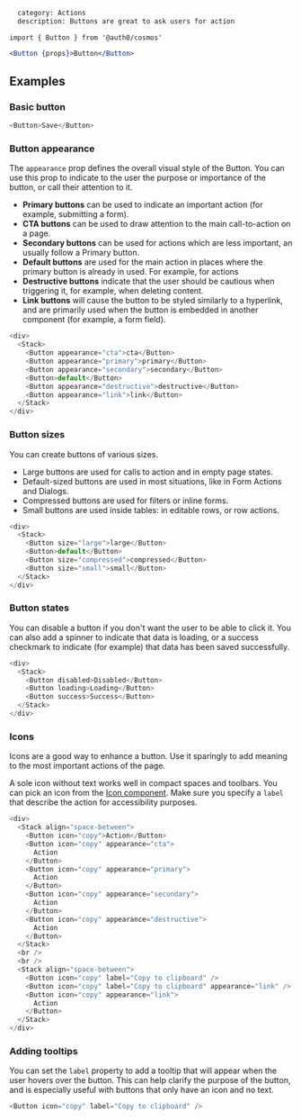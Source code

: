 ```meta
  category: Actions
  description: Buttons are great to ask users for action
```

`import { Button } from '@auth0/cosmos'`

```jsx
<Button {props}>Button</Button>
```

## Examples

### Basic button

```js
<Button>Save</Button>
```

### Button appearance

The `appearance` prop defines the overall visual style of the Button. You can use
this prop to indicate to the user the purpose or importance of the button, or call
their attention to it.

- **Primary buttons** can be used to indicate an important action (for example, submitting a form).
- **CTA buttons** can be used to draw attention to the main call-to-action on a page.
- **Secondary buttons** can be used for actions which are less important, an usually follow a Primary button.
- **Default buttons** are used for the main action in places where the primary button is already in used. For example, for actions
- **Destructive buttons** indicate that the user should be cautious when triggering it, for example, when deleting content.
- **Link buttons** will cause the button to be styled similarly to a hyperlink, and are primarily used
  when the button is embedded in another component (for example, a form field).

```js
<div>
  <Stack>
    <Button appearance="cta">cta</Button>
    <Button appearance="primary">primary</Button>
    <Button appearance="secondary">secondary</Button>
    <Button>default</Button>
    <Button appearance="destructive">destructive</Button>
    <Button appearance="link">link</Button>
  </Stack>
</div>
```

### Button sizes

You can create buttons of various sizes.

- Large buttons are used for calls to action and in empty page states.
- Default-sized buttons are used in most situations, like in Form Actions and Dialogs.
- Compressed buttons are used for filters or inline forms.
- Small buttons are used inside tables: in editable rows, or row actions.

```js
<div>
  <Stack>
    <Button size="large">large</Button>
    <Button>default</Button>
    <Button size="compressed">compressed</Button>
    <Button size="small">small</Button>
  </Stack>
</div>
```

### Button states

You can disable a button if you don't want the user to be able to click it. You can also add a spinner
to indicate that data is loading, or a success checkmark to indicate (for example) that data has been
saved successfully.

```js
<div>
  <Stack>
    <Button disabled>Disabled</Button>
    <Button loading>Loading</Button>
    <Button success>Success</Button>
  </Stack>
</div>
```

### Icons

Icons are a good way to enhance a button. Use it sparingly to add meaning to the most important actions of the page.

A sole icon without text works well in compact spaces and toolbars. You can pick an icon from the [Icon component](#/component/icon). Make sure you specify a `label` that describe the action for accessibility purposes.

```js
<div>
  <Stack align="space-between">
    <Button icon="copy">Action</Button>
    <Button icon="copy" appearance="cta">
      Action
    </Button>
    <Button icon="copy" appearance="primary">
      Action
    </Button>
    <Button icon="copy" appearance="secondary">
      Action
    </Button>
    <Button icon="copy" appearance="destructive">
      Action
    </Button>
  </Stack>
  <br />
  <br />
  <Stack align="space-between">
    <Button icon="copy" label="Copy to clipboard" />
    <Button icon="copy" label="Copy to clipboard" appearance="link" />
    <Button icon="copy" appearance="link">
      Action
    </Button>
  </Stack>
</div>
```

### Adding tooltips

You can set the `label` property to add a tooltip that will appear when the user hovers over
the button. This can help clarify the purpose of the button, and is especially useful with
buttons that only have an icon and no text.

```js
<Button icon="copy" label="Copy to clipboard" />
```

